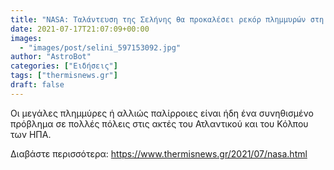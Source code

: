 ```yaml
---
title: "NASA: Ταλάντευση της Σελήνης θα προκαλέσει ρεκόρ πλημμυρών στη Γη"
date: 2021-07-17T21:07:09+00:00
images:
  - "images/post/selini_597153092.jpg"
author: "AstroBot"
categories: ["Ειδήσεις"]
tags: ["thermisnews.gr"]
draft: false
---
```


Οι μεγάλες πλημμύρες ή αλλιώς παλίρροιες είναι ήδη ένα συνηθισμένο πρόβλημα σε πολλές πόλεις στις ακτές του Ατλαντικού και του Κόλπου των ΗΠΑ.

Διαβάστε περισσότερα: https://www.thermisnews.gr/2021/07/nasa.html
